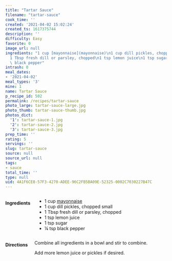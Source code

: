 ```yaml
---
title: "Tartar Sauce"
filename: "tartar-sauce"
cook_time: ''
created: '2021-04-02 15:02:24'
created_ts: 1617375744
description: ''
difficulty: Easy
favorite: 0
image_url: null
ingredients: "1 cup [mayonnaise](mayonnaise)\n1 cup dill pickles, chopped small\n\
  1 Tbsp fresh dill or parsley, chopped\n1 tsp lemon juice\n1 tsp sugar\n\xBC tsp\
  \ black pepper"
intrash: 0
meal_dates:
- '2021-04-02'
meal_types: '3'
mine: 1
name: Tartar Sauce
p_recipe_id: 502
permalink: /recipes/tartar-sauce
photo_large: tartar-sauce-large.jpg
photo_thumb: tartar-sauce-thumb.jpg
photos_dict:
  '1': tartar-sauce-1.jpg
  '2': tartar-sauce-2.jpg
  '3': tartar-sauce-3.jpg
prep_time: ''
rating: 5
servings: ''
slug: tartar-sauce
source: null
source_url: null
tags:
- sauce
total_time: ''
type: null
uid: 4A1F6CE8-57F3-4270-ADEE-96C2FB5BA09E-52325-0002C7030227B47C
---
```

<div class="large-8 medium-7 columns" id="writeup">	</div><!-- #writeup -->
</div><!-- #row-one -->
<div class="row" id="row-two">	<div class="medium-4 small-5 columns" id="ingredients"><h4>Ingredients</h4><div class="box box-ingredients content"><ul>
<li>1 cup <a href="mayonnaise">mayonnaise</a></li>
<li>1 cup dill pickles, chopped small</li>
<li>1 Tbsp fresh dill or parsley, chopped</li>
<li>1 tsp lemon juice</li>
<li>1 tsp sugar</li>
<li>¼ tsp black pepper</li>
</ul>
</div>	</div>	<div class="medium-6 small-7 columns" id="directions"><h4>Directions</h4><div class="box box-directions content"><p>Combine all ingredients in a bowl and stir to combine.</p>
<p>Add more lemon juice or pickles if desired.</p>
</div>	</div>